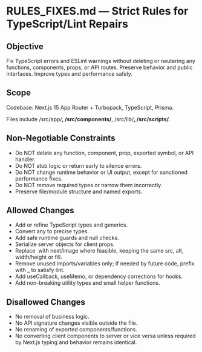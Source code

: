 # RULES_FIXES.md — Strict Rules for TypeScript/Lint Repairs

## Objective

Fix TypeScript errors and ESLint warnings without deleting or neutering any functions, components, props, or API routes. Preserve behavior and public interfaces. Improve types and performance safely.

## Scope

Codebase: Next.js 15 App Router + Turbopack, TypeScript, Prisma.

Files include /src/app/**, /src/components/**, /src/lib/**, /src/scripts/**.

## Non-Negotiable Constraints

- Do NOT delete any function, component, prop, exported symbol, or API handler.
- Do NOT stub logic or return early to silence errors.
- Do NOT change runtime behavior or UI output, except for sanctioned performance fixes.
- Do NOT remove required types or narrow them incorrectly.
- Preserve file/module structure and named exports.

## Allowed Changes

- Add or refine TypeScript types and generics.
- Convert any to precise types.
- Add safe runtime guards and null checks.
- Serialize server objects for client props.
- Replace <img> with next/image where feasible, keeping the same src, alt, width/height or fill.
- Remove unused imports/variables only; if needed by future code, prefix with _ to satisfy lint.
- Add useCallback, useMemo, or dependency corrections for hooks.
- Add non-breaking utility types and small helper functions.

## Disallowed Changes

- No removal of business logic.
- No API signature changes visible outside the file.
- No renaming of exported components/functions.
- No converting client components to server or vice versa unless required by Next.js typing and behavior remains identical.


